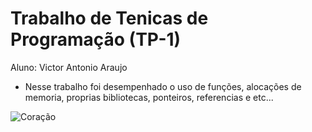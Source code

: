 # Trabalho de Tenicas de Programação (TP-1)
 Aluno: Victor Antonio Araujo

* Nesse trabalho foi desempenhado o uso de funções, alocações de memoria, proprias bibliotecas, ponteiros, referencias e etc...


![Coração](https://i.imgur.com/NbM4vpng.jpg)
